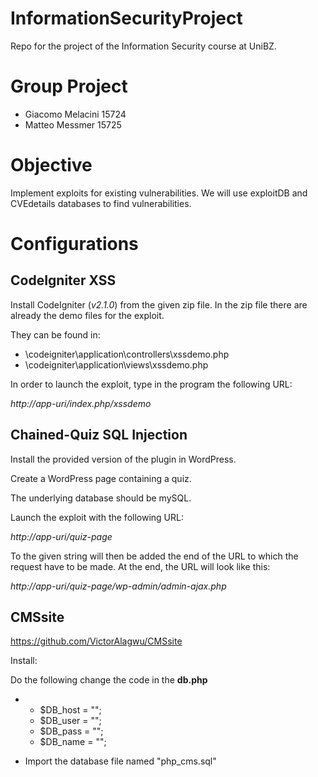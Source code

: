 # InformationSecurityProject
Repo for the project of the Information Security course at UniBZ.

# Group Project
- Giacomo Melacini	15724
- Matteo Messmer      15725

# Objective
Implement exploits for existing vulnerabilities.
We will use exploitDB and CVEdetails databases to find vulnerabilities.

# Configurations

## CodeIgniter XSS

Install CodeIgniter (*v2.1.0*) from the given zip file. In the zip file there are already the demo files for the exploit. 

They can be found in:

- \codeigniter\application\controllers\xssdemo.php
- \codeigniter\application\views\xssdemo.php

In order to launch the exploit, type in the program the following URL:

*http://app-uri/index.php/xssdemo*

## Chained-Quiz SQL Injection

Install the provided version of the plugin in WordPress.

Create a WordPress page containing a quiz.

The underlying database should be mySQL.

Launch the exploit with the following URL:

*http://app-uri/quiz-page*

To the given string will then be added the end of the URL to which the request have to be made. At the end, the URL will look like this:

 *http://app-uri/quiz-page/wp-admin/admin-ajax.php*

## CMSsite

https://github.com/VictorAlagwu/CMSsite

Install:

Do the following change the code in the **db.php** 

- - $DB_host = ""; 
  - $DB_user = ""; 
  - $DB_pass = ""; 
  - $DB_name = "";

- Import the database file     named "php_cms.sql"